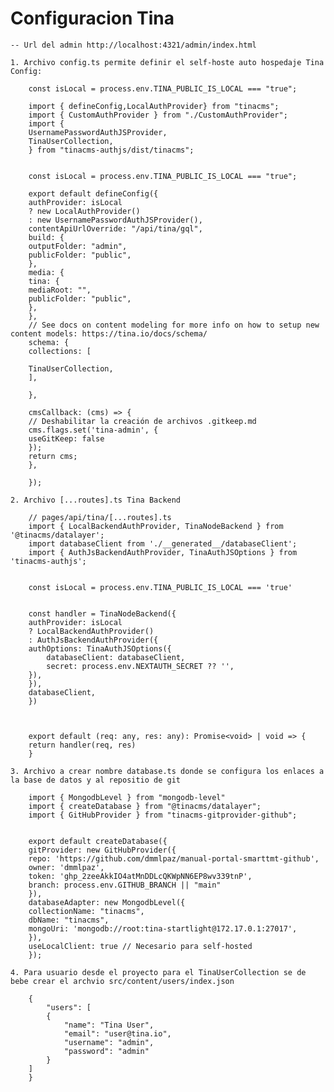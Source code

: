 # Configuracion Tina

    -- Url del admin http://localhost:4321/admin/index.html

    1. Archivo config.ts permite definir el self-hoste auto hospedaje Tina Config:

        const isLocal = process.env.TINA_PUBLIC_IS_LOCAL === "true";

        import { defineConfig,LocalAuthProvider} from "tinacms";
        import { CustomAuthProvider } from "./CustomAuthProvider";
        import {
        UsernamePasswordAuthJSProvider,
        TinaUserCollection,
        } from "tinacms-authjs/dist/tinacms";


        const isLocal = process.env.TINA_PUBLIC_IS_LOCAL === "true";

        export default defineConfig({
        authProvider: isLocal
        ? new LocalAuthProvider()
        : new UsernamePasswordAuthJSProvider(),
        contentApiUrlOverride: "/api/tina/gql",
        build: {
        outputFolder: "admin",
        publicFolder: "public",
        },
        media: {
        tina: {
        mediaRoot: "",
        publicFolder: "public",
        },
        },
        // See docs on content modeling for more info on how to setup new content models: https://tina.io/docs/schema/
        schema: {
        collections: [

        TinaUserCollection,
        ],

        },

        cmsCallback: (cms) => {
        // Deshabilitar la creación de archivos .gitkeep.md
        cms.flags.set('tina-admin', {
        useGitKeep: false
        });
        return cms;
        },

        });

    2. Archivo [...routes].ts Tina Backend

        // pages/api/tina/[...routes].ts
        import { LocalBackendAuthProvider, TinaNodeBackend } from '@tinacms/datalayer';
        import databaseClient from './__generated__/databaseClient';
        import { AuthJsBackendAuthProvider, TinaAuthJSOptions } from 'tinacms-authjs';


        const isLocal = process.env.TINA_PUBLIC_IS_LOCAL === 'true'


        const handler = TinaNodeBackend({
        authProvider: isLocal
        ? LocalBackendAuthProvider()
        : AuthJsBackendAuthProvider({
        authOptions: TinaAuthJSOptions({
            databaseClient: databaseClient,
            secret: process.env.NEXTAUTH_SECRET ?? '',
        }),
        }),
        databaseClient,
        })



        export default (req: any, res: any): Promise<void> | void => {
        return handler(req, res)
        }

    3. Archivo a crear nombre database.ts donde se configura los enlaces a la base de datos y al repositio de git

        import { MongodbLevel } from "mongodb-level"
        import { createDatabase } from "@tinacms/datalayer";
        import { GitHubProvider } from "tinacms-gitprovider-github";


        export default createDatabase({
        gitProvider: new GitHubProvider({
        repo: 'https://github.com/dmmlpaz/manual-portal-smarttmt-github',
        owner: 'dmmlpaz',
        token: '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',
        branch: process.env.GITHUB_BRANCH || "main"
        }),
        databaseAdapter: new MongodbLevel({
        collectionName: "tinacms",
        dbName: "tinacms",
        mongoUri: 'mongodb://root:tina-startlight@172.17.0.1:27017',
        }),
        useLocalClient: true // Necesario para self-hosted
        });

    4. Para usuario desde el proyecto para el TinaUserCollection se de bebe crear el archvio src/content/users/index.json

        {
            "users": [
            {
                "name": "Tina User",
                "email": "user@tina.io",
                "username": "admin",
                "password": "admin"
            }
        ]
        }